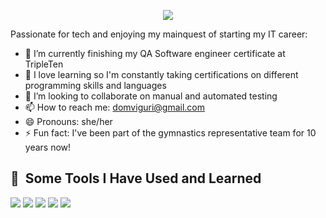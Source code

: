 
<p align="center">
  <img src="https://scontent.fmex1-6.fna.fbcdn.net/v/t39.30808-6/525390840_2687731598098323_758211986276190277_n.jpg?_nc_cat=111&ccb=1-7&_nc_sid=127cfc&_nc_ohc=Hy1mQWU3pDwQ7kNvwFfUIBN&_nc_oc=AdkBAZVo4R1i87CmXEj1tOqkQinli0eFQLD3CUWXubommHMGE1nRPv9ySFUmoc7KC2L6kwNdvZH79VckRn7OAaa_&_nc_zt=23&_nc_ht=scontent.fmex1-6.fna&_nc_gid=jX8h2JMH73y4pA8A3mw5_Q&oh=00_AfRjDgw-EtUQeOGtNuwmBAa9Sz5ZxrlexsRr49W-Aph2Jg&oe=6890B355"/>
</p>



Passionate for tech and enjoying my mainquest of starting my IT career:

  - 🌱 I’m currently finishing my QA Software engineer certificate at TripleTen
  - 🌱 I love learning so I'm constantly taking certifications on different programming skills and languages
  - 👯 I’m looking to collaborate on manual and automated testing 
  - 📫 How to reach me: domviguri@gmail.com
  - 😄 Pronouns: she/her
  - ⚡ Fun fact: I've been part of the gymnastics representative team for 10 years now!

<h2> 🚀 &nbsp;Some Tools I Have Used and Learned</h2>
<p align="left">
<img src="https://img.shields.io/badge/Python-basic"/>
<img src="https://img.shields.io/badge/APIs-basic"/>
<img src="https://img.shields.io/badge/Pytest-basic"/>
<img src="https://img.shields.io/badge/Selenium-basic"/>
<img src="https://img.shields.io/badge/SQL-basic"/>
</p>

